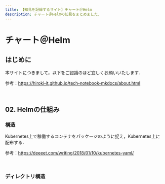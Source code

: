 ```yaml
---
title: 【知見を記録するサイト】チャート＠Helm
description: チャート＠Helmの知見をまとめました．
---
```


# チャート＠Helm

## はじめに

本サイトにつきまして，以下をご認識のほど宜しくお願いいたします．

参考：https://hiroki-it.github.io/tech-notebook-mkdocs/about.html

<br>

## 02. Helmの仕組み

### 構造

Kubernetes上で稼働するコンテナをパッケージのように捉え，Kubernetes上に配布する．

参考：https://deeeet.com/writing/2018/01/10/kubernetes-yaml/

<br>

### ディレクトリ構造

```
```




